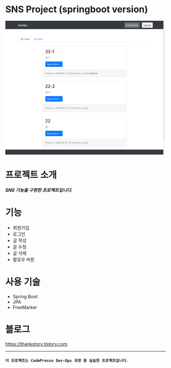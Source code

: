 # SNS Project (springboot version)
![main](./image/main.png)

# 프로젝트 소개
  ***SNS 기능을 구현한 프로젝트입니다.***
  
# 기능
  - 회원가입 
  - 로그인
  - 글 작성
  - 글 수정
  - 글 삭제
  - 팔로우 버튼



# 사용 기술
  -  Spring Boot
  -  JPA
  -  FreeMarker

# 블로그
 https://thankstory.tistory.com
 
---

#### ````이 프로젝트는 CodePresso Dev-Ops 과정 중 실습한 프로젝트입니다.````

